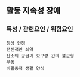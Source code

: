 ## 활동 지속성 장애




### 특성 / 관련요인 / 위험요인

>                

    
    침상 안정
    전신적인 쇠약
    산소의 공급과 요구량 간의 불균형
    부동
    비활동적 생활 양식




